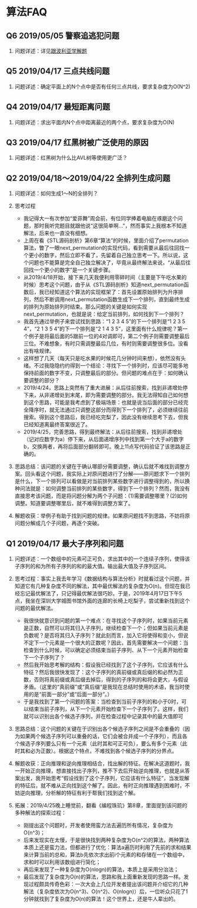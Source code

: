 # 算法FAQ

## Q6 2019/05/05 警察追逃犯问题

1. 问题详述：详见[跟波利亚学解题](http://mindhacks.cn/2008/04/18/learning-from-polya/)

## Q5 2019/04/17 三点共线问题

1. 问题详述：确定平面上的N个点中是否有任何三点共线，要求复杂度为O(N^2)

## Q4 2019/04/17 最短距离问题

1. 问题详述：求出平面内N个点中距离最近的两个点，要求复杂度为O(N)

## Q3 2019/04/17 红黑树被广泛使用的原因

1. 问题详述：红黑树为什么比AVL树等使用更广泛？

## Q2 2019/04/18～2019/04/22 全排列生成问题

1. 问题详述：如何生成1～N的全排列？

2. 思考过程
    - 我记得大一有次参加“爱菲舞”周会前，有位同学捧着电脑在琢磨这个问题，那时我听完题目就跟他说“这很简单啊...”，然而事实上我根本不知道解法，后来也一直没有细想。
    - 上周在看《STL源码剖析》第6章“算法”的时候，里面介绍了permutation算法，瞥了一眼next_permutation的实现代码，看到需要从最后往回找一个更小的数字，然后立即不看了，先留着自己独立思考一下。所以说，这个问题也不能算是完全自己独立解决了，毕竟从最终解法来说，“从最后往回找一个更小的数字”是一个关键步骤。
    - 从2019/4/18开始，接下来几天我便利用零碎时间（主要是下午吃水果的时候）思考这个问题，由于从《STL源码剖析》知道next_permutation函数后，我已经知道这个算法的实现框架了：首先设置原始排列为升序排列，然后不断调用next_permutation函数生成下一个排列，直到最终生成的排列为原始排列时结束。那么问题的关键是如何实现next_permutation，也就是说：给定当前排列，如何找到下一个排列？
    - 我首先通过举例子来尝试找到思路：“1 2 3 4 5”的下一个排列是“1 2 3 5 4”，“2 1 3 5 4”的下一个排列是“2 1 4 3 5”，这里面有什么规律呢？第一个例子是将最后面的5跟前一位的4对调即可，第二个例子则需要调整最后三位。不难想象，有时只需调整最后几位，有时则需要调整很多位。没看出有啥规律。
    - 这样想了几天（每天只是吃水果的时候花几分钟时间来想），依然没有头绪。不过我隐隐约约得到一个结论：寻找下一个排列时，应该尽可能多地保持前面的数字不变，只调整最后的部分。但问题的难点在于：如何确认要调整的部分？
    - 2019/4/24，思路上突然有了重大进展：从后往前搜索，找到非递增处停下来，从非递增处到末尾，即为需要调整的部分。我无法得知自己如何想到这个思路，可能是我考虑到了极端场景：也就是说当后面的部分已经完全降序时，就无法通过只调整这部分而得到下一个排列了，必须继续往前搜索。得到这个思路后，我已经吃完梨了，因此没有继续思考下去，但我已经知道离最终答案很近了。
    - 2019/4/25，完善思路，得到最终解法：从后往前搜索，找到非递增处（记对应数字为a）停下来，从后面递增序列中找到第一个大于a的数字b，交换两者，再将后面部分翻转即可。晚上11点写代码验证了该思路是正确的。

3. 思路总结：该问题的关键在于确认哪部分需要调整，确认后就不难找到调整方案。回头看这个问题，我实际上对原问题进行了分解——原问题求下一个排列是什么，下一个排列可以看做是对当前排列某些数字进行调整得到的，所以换种问法就是：如何调整当前排列的某些数字，得到下一个排列？然而，我没有直接思考该问题，而是将问题分解为两个子问题：(1)需要调整哪里？(2)如何调整。知道要调整哪里后，就不难得到调整方案了。

4. 解题收获：举例子有助于找到问题的规律。如果原问题找不到思路，不妨将原问题分解成几个子问题，再逐个突破。

## Q1 2019/04/17 最大子序列和问题

1. 问题详述：一个数组中的元素可正可负，求出其中的一个连续子序列，使得该子序列的和为所有子序列的和的最大值。输出最大值及子序列区间。

2. 思考过程：事实上我去年学习《数据结构与算法分析》时就看过这个问题，并知道它有几种复杂度不同的解法，其中最优解法的复杂度为O(n)。但现在我已经忘记最优解法了，只记得最优解法很巧妙。于是，2019年4月17日下午5点，我坐在深圳大学城图书馆外面的连廊的长椅上吃梨子，尝试重新找到这个问题的最优解法。
    - 我很快就意识到问题的第一个难点：在寻找这个子序列时，如果当前元素是正数，自然可以将其归入子序列，继续检查下一个；但如果当前元素是负数呢？是否将其归入子序列？就此刻而言，加入它将使得和变小，但说不定下一个元素是一个很大的正数呢？因此，首先需要解决一个问题：当检查到什么时候，可以确定必须结束当前子序列、从下一个元素开始检查下一个子序列了？
    - 然后我开始思考解的结构：假设我已经找到了这个子序列，它应该有什么特征？然后我很快发现了：这个子序列的真前缀或真后缀的和必然为正数，否则将真前缀或真后缀去掉后，得到的子序列的和将会更大，与假设矛盾。（这里的“真前缀”或“真后缀”是我现在总结时使用的术语，我当时使用的是“前面一部分”或“后面一部分”。）
    - 于是我找到了第一个问题的答案：当检查到当前子序列的和小于0时，可以结束当前子序列，从下一个元素开始检查下一个子序列了。这样，我们就可以识别出各个候选子序列，并在检查过程中记录其中的最大值即可

3. 思路总结：这个问题的关键在于识别出各个候选子序列之间是不会重叠的（因为如果两个候选子序列可以重叠的话，它们会被合并成一个子序列），而且各个候选子序列要么只有一个元素（此时其和可正可负），要么有多个元素（此时其和必为正数）。根据这个特点，不难找到各个候选子序列的分界点。

4. 解题收获：正向推理和逆向推理相结合，找出解的特征。在解决这道题时，我一开始正向推理，想直接找出子序列，推不下去后开始逆向推理，也就是从答案出发，我开始思考“假设找到了这个子序列，它应该有什么特征”，当发现解的特征后，就不难从正向找到这个解了。因此，有时正向推理遇到困难时，不妨逆向推理，分析解的特征有利于帮我们找到这个解。

5. 拓展：2019/4/25晚上睡觉前，翻看《编程珠玑》第8章，里面提到该问题的多种解法的探索过程：
    - 刚提出这个问题时，开发者使用蛮力法去遍历所有情况，复杂度为O(n^3)；
    - 后来发现实在太慢，于是很快找到两种复杂度为O(n^2)的算法，两种算法本质上还是蛮力法，但都进行了优化：算法a遍历时利用了先前的求和结果来计算当前的总和，算法b先依次求出前i个元素的和存储在一个数组中，求和时可以利用该数组进行简化；
    - 再后来发现了一种复杂度为O(nlogn)的算法，本质上是采用分治法；
    - 最后发现了复杂度为O(n)的算法，思路和我上面重新发现的思路一样。发现过程颇具传奇色彩：一次大会上几位开发者提出该问题并介绍它的几种解法（复杂度依次为O(n^3)、O(n^2)、O(nlogn)）后，一位听众只花了1分钟就找到了复杂度为O(n)的算法！这个世界上，还是牛人辈出的。
